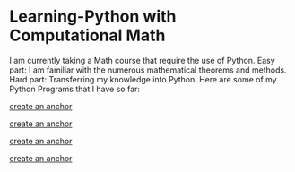 # Learning-Python with Computational Math

I am currently taking a Math course that require the use of Python. Easy part:  I am familiar with the numerous mathematical theorems and methods. Hard part: Transferring my knowledge into Python. Here are some of my Python Programs that I have so far:

[create an anchor](#finding-the-average,-lowest,-and-highest-grade)

[create an anchor](#prime-number-function)

[create an anchor](#verifying-the-prime-number-theorem)

[create an anchor](#finding-the-gcde)
